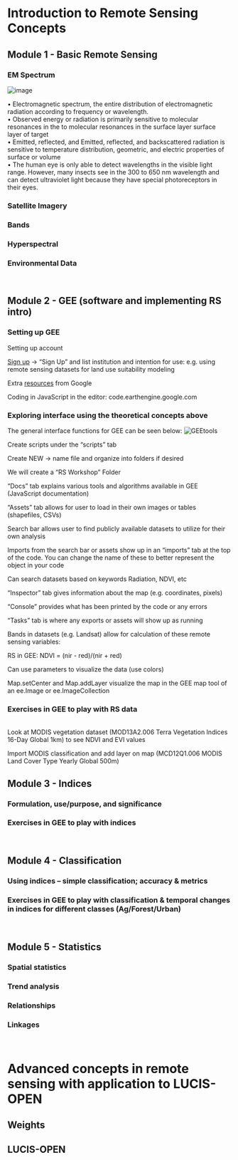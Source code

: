 # Introduction to Remote Sensing Concepts

## Module 1 - Basic Remote Sensing 
### EM Spectrum 
![image](https://user-images.githubusercontent.com/87503837/128901122-90868c9a-4260-442f-8a1b-9f486ac0f916.png)

•	Electromagnetic spectrum, the entire distribution of electromagnetic radiation according to frequency or wavelength.  
•	Observed energy or radiation is primarily sensitive to molecular resonances in the to molecular resonances in the surface layer surface layer of target  
•	Emitted, reflected, and Emitted, reflected, and backscattered radiation is sensitive to temperature distribution, geometric, and electric properties of surface or volume  
•	The human eye is only able to detect wavelengths in the visible light range. However, many insects see in the 300 to 650 nm wavelength and can detect ultraviolet light because   they have special photoreceptors in their eyes.   

### Satellite Imagery 
### Bands
### Hyperspectral
### Environmental Data  
<br>

## Module 2 - GEE (software and implementing RS intro)
### Setting up GEE
Setting up account

[Sign up](https://earthengine.google.com/) -> “Sign Up” and list institution and intention for use: e.g. using remote sensing datasets for land use suitability modeling

Extra [resources](https://developers.google.com/earth-engine/tutorials/tutorial_api_01) from Google

Coding in JavaScript in the editor: code.earthengine.google.com




### Exploring interface using the theoretical concepts above

The general interface functions for GEE can be seen below:
![GEEtools](https://user-images.githubusercontent.com/84922404/127547280-1f8966eb-b87c-4a4b-8c28-e2169d7ed864.JPG)

Create scripts under the “scripts” tab

Create NEW -> name file and organize into folders if desired

We will create a “RS Workshop” Folder

“Docs” tab explains various tools and algorithms available in GEE (JavaScript documentation)

“Assets” tab allows for user to load in their own images or tables (shapefiles, CSVs)

Search bar allows user to find publicly available datasets to utilize for their own analysis

Imports from the search bar or assets show up in an “imports” tab at the top of the code. You can change the name of these to better represent the object in your code

Can search datasets based on keywords Radiation, NDVI, etc

“Inspector” tab gives information about the map (e.g. coordinates, pixels)

“Console” provides what has been printed by the code or any errors

“Tasks” tab is where any exports or assets will show up as running

Bands in datasets (e.g. Landsat) allow for calculation of these remote sensing variables:

RS in GEE: NDVI = (nir - red)/(nir + red) 

Can use parameters to visualize the data (use colors)

Map.setCenter and Map.addLayer visualize the map in the GEE map tool of an ee.Image or ee.ImageCollection

### Exercises in GEE to play with RS data  
<br>
Look at MODIS vegetation dataset (MOD13A2.006 Terra Vegetation Indices 16-Day Global 1km) to see NDVI and EVI values

Import MODIS classification and add layer on map (MCD12Q1.006 MODIS Land Cover Type Yearly Global 500m)


## Module 3 - Indices
### Formulation, use/purpose, and significance
### Exercises in GEE to play with indices  
<br>

## Module 4 - Classification
### Using indices – simple classification; accuracy & metrics
### Exercises in GEE to play with classification & temporal changes in indices for different classes (Ag/Forest/Urban)
<br>

## Module 5 - Statistics 
### Spatial statistics
### Trend analysis
### Relationships
### Linkages
<br>

# Advanced concepts in remote sensing with application to LUCIS-OPEN 

## Weights 
## LUCIS-OPEN
